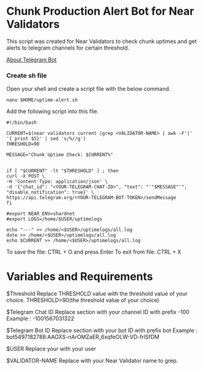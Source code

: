 # Chunk Production Alert Bot for Near Validators

This script was created for Near Validators to check chunk uptimes and get alerts to telegram channels for certain threshold.

[About Telegram Bot ](https://core.telegram.org/bots)

### Create sh file 

Open your shell and create a script file with the below command.

```
nano $HOME/uptime-alert.sh
```

Add the following script into this file.

```
#!/bin/bash

CURRENT=$(near validators current |grep <VALIDATOR-NAME> | awk -F'|' '{ print $5}' | sed 's/%//g')
THRESHOLD=90

MESSAGE="Chunk Uptime Check: $CURRENT%"


if [ "$CURRENT" -lt "$THRESHOLD" ] ; then
curl -X POST \
-H 'Content-Type: application/json' \
-d '{"chat_id": "<YOUR-TELEGRAM-CHAT-ID>", "text": "'"$MESSAGE"'", "disable_notification": true}' \
https://api.telegram.org/<YOUR-TELEGRAM-BOT-TOKEN>/sendMessage
fi

#export NEAR_ENV=shardnet
#export LOGS=/home/$USER/uptimelogs

echo "---" >> /home/<$USER>/uptimelogs/all.log
date >> /home/<$USER>/uptimelogs/all.log
echo $CURRENT >> /home/<$USER>/uptimelogs/all.log

```
To save the file: CTRL + O and press Enter
To exit from file: CTRL + X


# Variables and Requirements

$Threshold
Replace THRESHOLD value with the threshold value of your choice.
THRESHOLD=90(the threshold value of your choice)

$Telegram Chat ID
Replace <YOUR TELEGRAM CHAT ID> section with your channel ID with prefix -100
Example : -1001567031322 

$Telegram Bot ID
Replace <YOUR TELEGRAM BOT ID> section with your bot ID with prefix bot
Example : bot5497182788:AAGXS-nArOMZaER_6xqfeOLW-VD-frlSfDM

$USER
Replace your with your user
  
$VALIDATOR-NAME
Replace with your Near Validator name to grep.
  
